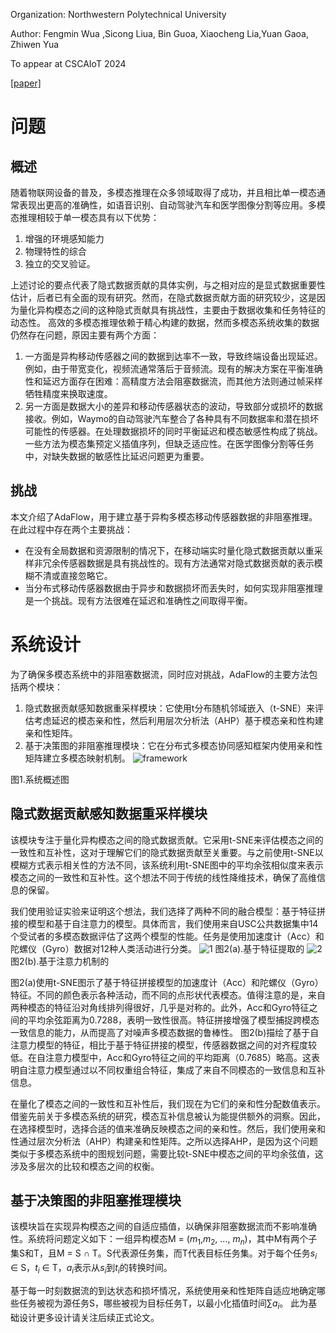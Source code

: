 Organization: Northwestern Polytechnical University

Author: Fengmin Wua ,Sicong Liua, Bin Guoa, Xiaocheng Lia,Yuan Gaoa, Zhiwen Yua

To appear at CSCAIoT 2024

[[paper]](https://ieeexplore.ieee.org/stamp/stamp.jsp?tp=&arnumber=10607768)
# 问题
## 概述
随着物联网设备的普及，多模态推理在众多领域取得了成功，并且相比单一模态通常表现出更高的准确性，如语音识别、自动驾驶汽车和医学图像分割等应用。多模态推理相较于单一模态具有以下优势：
1. 增强的环境感知能力
2. 物理特性的综合
3. 独立的交叉验证。

上述讨论的要点代表了隐式数据贡献的具体实例，与之相对应的是显式数据重要性估计，后者已有全面的现有研究。然而，在隐式数据贡献方面的研究较少，这是因为量化异构模态之间的这种隐式贡献具有挑战性，主要由于数据收集和任务特征的动态性。
高效的多模态推理依赖于精心构建的数据，然而多模态系统收集的数据仍然存在问题，原因主要有两个方面：

1. 一方面是异构移动传感器之间的数据到达率不一致，导致终端设备出现延迟。例如，由于带宽变化，视频流通常落后于音频流。现有的解决方案在平衡准确性和延迟方面存在困难：高精度方法会阻塞数据流，而其他方法则通过帧采样牺牲精度来换取速度。
2. 另一方面是数据大小的差异和移动传感器状态的波动，导致部分或损坏的数据接收。例如，Waymo的自动驾驶汽车整合了各种具有不同数据率和潜在损坏可能性的传感器。在处理数据损坏的同时平衡延迟和模态敏感性构成了挑战。一些方法为模态集预定义插值序列，但缺乏适应性。在医学图像分割等任务中，对缺失数据的敏感性比延迟问题更为重要。

## 挑战
本文介绍了AdaFlow，用于建立基于异构多模态移动传感器数据的非阻塞推理。在此过程中存在两个主要挑战：
- 在没有全局数据和资源限制的情况下，在移动端实时量化隐式数据贡献以重采样非冗余传感器数据是具有挑战性的。现有方法通常对隐式数据贡献的表示模糊不清或直接忽略它。
- 当分布式移动传感器数据由于异步和数据损坏而丢失时，如何实现非阻塞推理是一个挑战。现有方法很难在延迟和准确性之间取得平衡。


# 系统设计
为了确保多模态系统中的非阻塞数据流，同时应对挑战，AdaFlow的主要方法包括两个模块：
1. 隐式数据贡献感知数据重采样模块：它使用t分布随机邻域嵌入（t-SNE）来评估考虑延迟的模态亲和性，然后利用层次分析法（AHP）基于模态亲和性构建亲和性矩阵。
2. 基于决策图的非阻塞推理模块：它在分布式多模态协同感知框架内使用亲和性矩阵建立多模态映射机制。
![framework](https://github.com/user-attachments/assets/5687d5f2-2313-4cb0-b7b9-88cc5d0856e0)

图1.系统概述图

## 隐式数据贡献感知数据重采样模块

该模块专注于量化异构模态之间的隐式数据贡献。它采用t-SNE来评估模态之间的一致性和互补性，这对于理解它们的隐式数据贡献至关重要。与之前使用t-SNE以模糊方式表示相关性的方法不同，该系统利用t-SNE图中的平均余弦相似度来表示模态之间的一致性和互补性。这个想法不同于传统的线性降维技术，确保了高维信息的保留。

我们使用验证实验来证明这个想法，我们选择了两种不同的融合模型：基于特征拼接的模型和基于自注意力的模型。具体而言，我们使用来自USC公共数据集中14个受试者的多模态数据评估了这两个模型的性能。任务是使用加速度计（Acc）和陀螺仪（Gyro）数据对12种人类活动进行分类。
![1](https://github.com/user-attachments/assets/df77c6b6-b6af-4a45-a04c-e4f6fbba8ff9)
图2(a).基于特征提取的
![2](https://github.com/user-attachments/assets/f6307dd9-f757-4826-977f-c1b69f904cff)
图2(b).基于注意力机制的

图2(a)使用t-SNE图示了基于特征拼接模型的加速度计（Acc）和陀螺仪（Gyro）特征。不同的颜色表示各种活动，而不同的点形状代表模态。值得注意的是，来自两种模态的特征沿对角线排列得很好，几乎是对称的。此外，Acc和Gyro特征之间的平均余弦距离为0.7288，表明一致性很高。特征拼接增强了模型捕捉跨模态一致信息的能力，从而提高了对噪声多模态数据的鲁棒性。
图2(b)描绘了基于自注意力模型的特征，相比于基于特征拼接的模型，传感器数据之间的对齐程度较低。在自注意力模型中，Acc和Gyro特征之间的平均距离（0.7685）略高。这表明自注意力模型通过以不同权重组合特征，集成了来自不同模态的一致信息和互补信息。

在量化了模态之间的一致性和互补性后，我们现在为它们的亲和性分配数值表示。借鉴先前关于多模态系统的研究，模态互补信息被认为能提供额外的洞察。因此，在选择模型时，选择合适的值来准确反映模态之间的亲和性。然后，我们使用亲和性通过层次分析法（AHP）构建亲和性矩阵。之所以选择AHP，是因为这个问题类似于多模态系统中的图规划问题，需要比较t-SNE中模态之间的平均余弦值，这涉及多层次的比较和模态之间的权衡。
## 基于决策图的非阻塞推理模块

该模块旨在实现异构模态之间的自适应插值，以确保非阻塞数据流而不影响准确性。系统将问题定义如下：一组异构模态M = ($m_1$,$m_2$, ..., $m_n$)，其中M有两个子集S和T，且M = S $\cap$ T。S代表源任务集，而T代表目标任务集。对于每个任务$s_i$ $\in$ S，$t_i$ $\in$ T，$a_i$表示从$s_i$到$t_i$的转换时间。

基于每一时刻数据流的到达状态和损坏情况，系统使用亲和性矩阵自适应地确定哪些任务被视为源任务S，哪些被视为目标任务T，以最小化插值时间$\sum a_i$。
此为基础设计更多设计请关注后续正式论文。
